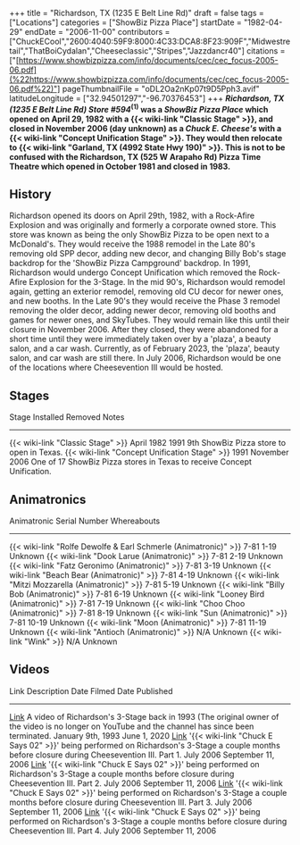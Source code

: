 +++
title = "Richardson, TX (1235 E Belt Line Rd)"
draft = false
tags = ["Locations"]
categories = ["ShowBiz Pizza Place"]
startDate = "1982-04-29"
endDate = "2006-11-00"
contributors = ["ChuckECool","2600:4040:59F9:8000:4C33:DCA8:8F23:909F","Midwestretail","ThatBoiCydalan","Cheeseclassic","Stripes","Jazzdancr40"]
citations = ["[https://www.showbizpizza.com/info/documents/cec/cec_focus-2005-06.pdf](%22https://www.showbizpizza.com/info/documents/cec/cec_focus-2005-06.pdf%22)"]
pageThumbnailFile = "oDL2Oa2nKp07t9D5Pph3.avif"
latitudeLongitude = ["32.94501297","-96.70376453"]
+++
***Richardson, TX (1235 E Belt Line Rd)* ***Store #594*<sup>(1)</sup> was a *ShowBiz Pizza Place* which opened on April 29, 1982 with a {{< wiki-link "Classic Stage" >}}, and closed in November 2006 (day unknown) as a *Chuck E. Cheese's* with a {{< wiki-link "Concept Unification Stage" >}}. They would then relocate to {{< wiki-link "Garland, TX (4992 State Hwy 190)" >}}.
This is not to be confused with the Richardson, TX (525 W Arapaho Rd) Pizza Time Theatre which opened in October 1981 and closed in 1983.****

## History

Richardson opened its doors on April 29th, 1982, with a Rock-Afire Explosion and was originally and formerly a corporate owned store. This store was known as being the only ShowBiz Pizza to be open next to a McDonald's. They would receive the 1988 remodel in the Late 80's removing old SPP decor, adding new decor, and changing Billy Bob's stage backdrop for the 'ShowBiz Pizza Campground' backdrop. In 1991, Richardson would undergo Concept Unification which removed the Rock-Afire Explosion for the 3-Stage. In the mid 90's, Richardson would remodel again, getting an exterior remodel, removing old CU decor for newer ones, and new booths. In the Late 90's they would receive the Phase 3 remodel removing the older decor, adding newer decor, removing old booths and games for newer ones, and SkyTubes. They would remain like this until their closure in November 2006. After they closed, they were abandoned for a short time until they were immediately taken over by a 'plaza', a beauty salon, and a car wash. Currently, as of February 2023, the 'plaza', beauty salon, and car wash are still there.
In July 2006, Richardson would be one of the locations where Cheesevention III would be hosted.

## Stages

  Stage                                               Installed    Removed         Notes
  --------------------------------------------------- ------------ --------------- -------------------------------------------------------------------------
  {{< wiki-link "Classic Stage" >}}               April 1982   1991            9th ShowBiz Pizza store to open in Texas.
  {{< wiki-link "Concept Unification Stage" >}}   1991         November 2006   One of 17 ShowBiz Pizza stores in Texas to receive Concept Unification.

## Animatronics

  Animatronic                                                           Serial Number   Whereabouts
  --------------------------------------------------------------------- --------------- -------------
  {{< wiki-link "Rolfe Dewolfe & Earl Schmerle (Animatronic)" >}}   7-81 1-19       Unknown
  {{< wiki-link "Dook Larue (Animatronic)" >}}                      7-81 2-19       Unknown
  {{< wiki-link "Fatz Geronimo (Animatronic)" >}}                   7-81 3-19       Unknown
  {{< wiki-link "Beach Bear (Animatronic)" >}}                      7-81 4-19       Unknown
  {{< wiki-link "Mitzi Mozzarella (Animatronic)" >}}                7-81 5-19       Unknown
  {{< wiki-link "Billy Bob (Animatronic)" >}}                       7-81 6-19       Unknown
  {{< wiki-link "Looney Bird (Animatronic)" >}}                     7-81 7-19       Unknown
  {{< wiki-link "Choo Choo (Animatronic)" >}}                       7-81 8-19       Unknown
  {{< wiki-link "Sun (Animatronic)" >}}                             7-81 10-19      Unknown
  {{< wiki-link "Moon (Animatronic)" >}}                            7-81 11-19      Unknown
  {{< wiki-link "Antioch (Animatronic)" >}}                         N/A             Unknown
  {{< wiki-link "Wink" >}}                                          N/A             Unknown

## Videos

  Link                                                  Description                                                                                                                                             Date Filmed         Date Published
  ----------------------------------------------------- ------------------------------------------------------------------------------------------------------------------------------------------------------- ------------------- --------------------
  [Link](https://www.youtube.com/watch?v=k7uDkSJUZlI)   A video of Richardson's 3-Stage back in 1993 (The original owner of the video is no longer on YouTube and the channel has since been terminated.       January 9th, 1993   June 1, 2020
  [Link](https://www.youtube.com/watch?v=88zs6ZxUDHw)   '{{< wiki-link "Chuck E Says 02" >}}' being performed on Richardson's 3-Stage a couple months before closure during Cheesevention III. Part 1.   July 2006           September 11, 2006
  [Link](https://www.youtube.com/watch?v=Iii9AIuFfP8)   '{{< wiki-link "Chuck E Says 02" >}}' being performed on Richardson's 3-Stage a couple months before closure during Cheesevention III. Part 2.   July 2006           September 11, 2006
  [Link](https://www.youtube.com/watch?v=Uq0ltz3dyb4)   '{{< wiki-link "Chuck E Says 02" >}}' being performed on Richardson's 3-Stage a couple months before closure during Cheesevention III. Part 3.   July 2006           September 11, 2006
  [Link](https://www.youtube.com/watch?v=KN1CYbB0gXk)   '{{< wiki-link "Chuck E Says 02" >}}' being performed on Richardson's 3-Stage a couple months before closure during Cheesevention III. Part 4.   July 2006           September 11, 2006
